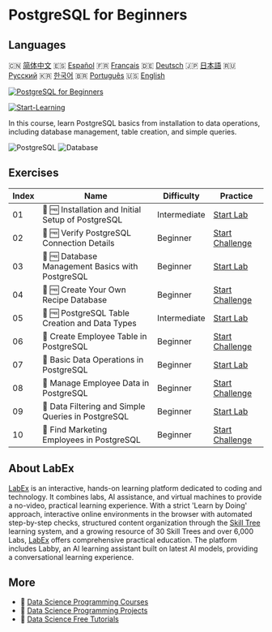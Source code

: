 # PostgreSQL for Beginners

## Languages

🇨🇳 [简体中文](README_zh.md) 🇪🇸 [Español](README_es.md) 🇫🇷 [Français](README_fr.md) 🇩🇪 [Deutsch](README_de.md) 🇯🇵 [日本語](README_ja.md) 🇷🇺 [Русский](README_ru.md) 🇰🇷 [한국어](README_ko.md) 🇧🇷 [Português](README_pt.md) 🇺🇸 [English](README.md) 

[![PostgreSQL for Beginners](https://cover-creator.labex.io/postgresql-for-beginners.png)](https://labex.io/courses/postgresql-for-beginners)

[![Start-Learning](https://img.shields.io/badge/Start-Learning-whitesmoke?style=for-the-badge)](https://labex.io/courses/postgresql-for-beginners)

In this course, learn PostgreSQL basics from installation to data operations, including database management, table creation, and simple queries.

![PostgreSQL](https://img.shields.io/badge/PostgreSQL-whitesmoke?style=for-the-badge&logo=postgresql)
![Database](https://img.shields.io/badge/Database-whitesmoke?style=for-the-badge&logo=database)


## Exercises

|   Index | Name                                                | Difficulty   | Practice                                                                                                                                                        |
|---------|-----------------------------------------------------|--------------|-----------------------------------------------------------------------------------------------------------------------------------------------------------------|
|      01 | 🧩 🆓 Installation and Initial Setup of PostgreSQL  | Intermediate | <a target='_blank' href='https://labex.io/labs/postgresql-installation-and-initial-setup-of-postgresql-550900?course=postgresql-for-beginners'>Start Lab</a>    |
|      02 | 🎯 🆓 Verify PostgreSQL Connection Details          | Beginner     | <a target='_blank' href='https://labex.io/labs/postgresql-verify-postgresql-connection-details-551083?course=postgresql-for-beginners'>Start Challenge</a>      |
|      03 | 🧩 🆓 Database Management Basics with PostgreSQL    | Beginner     | <a target='_blank' href='https://labex.io/labs/postgresql-database-management-basics-with-postgresql-550899?course=postgresql-for-beginners'>Start Lab</a>      |
|      04 | 🎯 🆓 Create Your Own Recipe Database               | Beginner     | <a target='_blank' href='https://labex.io/labs/postgresql-create-your-own-recipe-database-551100?course=postgresql-for-beginners'>Start Challenge</a>           |
|      05 | 🧩 🆓 PostgreSQL Table Creation and Data Types      | Intermediate | <a target='_blank' href='https://labex.io/labs/postgresql-postgresql-table-creation-and-data-types-550901?course=postgresql-for-beginners'>Start Lab</a>        |
|      06 | 🎯  Create Employee Table in PostgreSQL             | Beginner     | <a target='_blank' href='https://labex.io/labs/postgresql-create-employee-table-in-postgresql-551115?course=postgresql-for-beginners'>Start Challenge</a>       |
|      07 | 🧩  Basic Data Operations in PostgreSQL             | Beginner     | <a target='_blank' href='https://labex.io/labs/postgresql-basic-data-operations-in-postgresql-550897?course=postgresql-for-beginners'>Start Lab</a>             |
|      08 | 🎯  Manage Employee Data in PostgreSQL              | Beginner     | <a target='_blank' href='https://labex.io/labs/postgresql-manage-employee-data-in-postgresql-551130?course=postgresql-for-beginners'>Start Challenge</a>        |
|      09 | 🧩  Data Filtering and Simple Queries in PostgreSQL | Beginner     | <a target='_blank' href='https://labex.io/labs/postgresql-data-filtering-and-simple-queries-in-postgresql-550898?course=postgresql-for-beginners'>Start Lab</a> |
|      10 | 🎯  Find Marketing Employees in PostgreSQL          | Beginner     | <a target='_blank' href='https://labex.io/labs/postgresql-find-marketing-employees-in-postgresql-551146?course=postgresql-for-beginners'>Start Challenge</a>    |

## About LabEx

[LabEx](https://labex.io) is an interactive, hands-on learning platform dedicated to coding and technology. It combines labs, AI assistance, and virtual machines to provide a no-video, practical learning experience. With a strict 'Learn by Doing' approach, interactive online environments in the browser with automated step-by-step checks, structured content organization through the [Skill Tree](https://labex.io/learn) learning system, and a growing resource of 30 Skill Trees and over 6,000 Labs, [LabEx](https://labex.io) offers comprehensive practical education. The platform includes Labby, an AI learning assistant built on latest AI models, providing a conversational learning experience.

## More

- 🔗 [Data Science Programming Courses](https://github.com/labex-labs/awesome-programming-courses)
- 🔗 [Data Science Programming Projects](https://github.com/labex-labs/awesome-programming-projects)
- 🔗 [Data Science Free Tutorials](https://github.com/labex-labs/data-science-free-tutorials)

